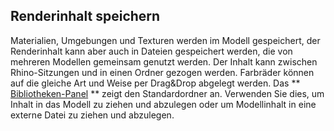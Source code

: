 
## Renderinhalt speichern
Materialien, Umgebungen und Texturen werden im Modell gespeichert, der Renderinhalt kann aber auch in Dateien gespeichert werden, die von mehreren Modellen gemeinsam genutzt werden. Der Inhalt kann zwischen Rhino-Sitzungen und in einen Ordner gezogen werden. 
Farbräder können auf die gleiche Art und Weise per Drag&Drop abgelegt werden.
Das ** [Bibliotheken-Panel](libraries.html) ** zeigt den Standardordner an. Verwenden Sie dies, um Inhalt in das Modell zu ziehen und abzulegen oder um Modellinhalt in eine externe Datei zu ziehen und abzulegen.
